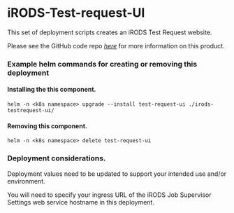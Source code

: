 <!--
BSD 3-Clause All rights reserved.

SPDX-License-Identifier: BSD 3-Clause
-->

# iRODS-Test-request-UI
This set of deployment scripts creates an iRODS Test Request website. 

Please see the GitHub code repo *[here](https://github.com/PhillipsOwen/irods-testrequest-ui)* for more information on this product.

### Example helm commands for creating or removing this deployment

#### Installing the this component.
```shell
helm -n <k8s namespace> upgrade --install test-request-ui ./irods-testrequest-ui/
```
#### Removing this component.
```shell
helm -n <k8s namespace> delete test-request-ui
```

### Deployment considerations.
Deployment values need to be updated to support your intended use and/or environment. 

You will need to specify your ingress URL of the iRODS Job Supervisor Settings web service hostname in this deployment.